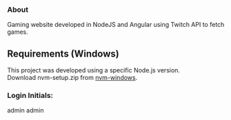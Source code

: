 ### About
Gaming website developed in NodeJS and Angular using Twitch API to fetch games.

## Requirements (Windows)

This project was developed using a specific Node.js version.  
Download nvm-setup.zip from [nvm-windows](https://github.com/coreybutler/nvm-windows).

### Login Initials:
admin
admin
